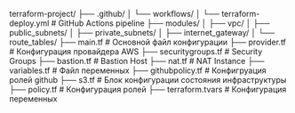 terraform-project/
├── .github/
│   └── workflows/
│       └── terraform-deploy.yml  # GitHub Actions pipeline
├── modules/
│   ├── vpc/
│   ├── public_subnets/
│   ├── private_subnets/
│   ├── internet_gateway/
│   └── route_tables/
├── main.tf          # Основной файл конфигурации
├── provider.tf      # Конфигурация провайдера AWS
├── securitygroups.tf  # Security Groups
├── bastion.tf       # Bastion Host
├── nat.tf           # NAT Instance
├── variables.tf     # Файл переменных
├── githubpolicy.tf # Конфигруация ролей github
├── s3.tf        # Блок конфигурации состояния инфраструктуры
├── policy.tf        # Конфигурация ролей
├── terraform.tvars  # Конфигурация переменных
